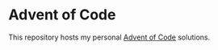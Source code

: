 # Advent of Code

This repository hosts my personal [Advent of Code](https://adventofcode.com/)
solutions.

